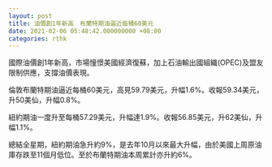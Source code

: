 ```yaml
---
layout: post
title: 油價創1年新高　布蘭特期油逼近每桶60美元
date: 2021-02-06 05:48:42.000000000 +08:00
categories: rthk
---
```


國際油價創1年新高，市場憧憬美國經濟復蘇，加上石油輸出國組織(OPEC)及盟友限制供應，支撐油價表現。

倫敦布蘭特期油逼近每桶60美元，高見59.79美元，升幅1.6%。收報59.34美元，升50美仙，升幅0.8%。

紐約期油一度升至每桶57.29美元，升幅達1.9%。收報56.85美元，升62美仙，升幅1.1%。

總結全星期，紐約期油急升約9%，是去年10月以來最大升幅，由於美國上周原油庫存跌至11個月低位。至於布蘭特期油本周累計亦升約6%。
